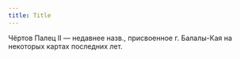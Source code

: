 ```yaml
---
title: Title
---
```


Чёртов Палец II — недавнее назв., присвоенное г. Балалы-Кая на некоторых картах
последних лет.
